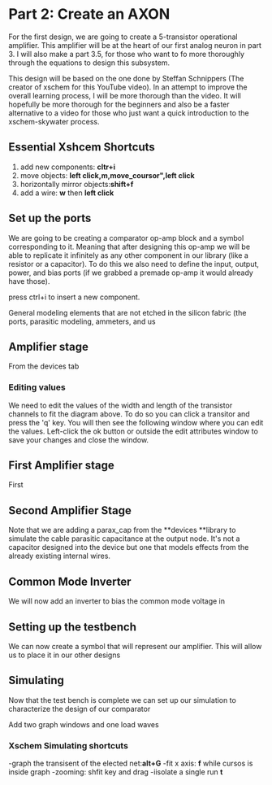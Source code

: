 # Part 2: Create an AXON 
For the first design, we are going to create a 5-transistor operational amplifier. This amplifier will be at the heart of our first analog neuron in part 3. I will also make a part 3.5, for those who want to fo more thoroughly through the equations to design this subsystem. 

This design will be based on the one done by Steffan Schnippers (The creator of xschem for this YouTube video). In an attempt to improve the overall learning process, I will be more thorough than the video. It will hopefully be more thorough for the beginners and also be a faster alternative to a video for those who just want a quick introduction to the xschem-skywater process. 

## Essential Xshcem Shortcuts

1. add new components: **cltr+i**
2. move objects: **left click,m,move_coursor",left click**
3. horizontally mirror objects:**shift+f**
4. add a wire: **w** then **left click**
   


## Set up the ports
We are going to be creating a comparator op-amp block and a symbol corresponding to it. Meaning that after designing this op-amp we will be able to replicate it infinitely as any other component in our library (like a resistor or a capacitor). To do this we also need to define the input, output, power, and bias ports (if we grabbed a premade op-amp it would already have those).

press ctrl+i to insert a new component.

General modeling elements that are not etched in the silicon fabric (the ports, parasitic modeling, ammeters, and us 


## Amplifier stage 

From the devices tab 

### Editing values

We need to edit the values of the width and length of the transistor channels to fit the diagram above.
To do so you can click a transitor and press the 'q' key. You will then see the following window where you can edit the values.
Left-click the ok button or outside the edit attributes window to save your changes and close the window.


## First Amplifier stage 
First 

## Second Amplifier Stage

Note that we are adding a parax_cap from the **devices **library to simulate the cable parasitic capacitance at the output node.
It's not a capacitor designed into the device but one that models effects from the already existing internal wires. 

## Common Mode Inverter

We will now add an inverter to bias the common mode voltage in 

## Setting up the testbench
We can now create a symbol that will represent our amplifier. This will allow us to place it in our other designs


## Simulating
Now that the test bench is complete we can set up our simulation to characterize the design of our comparator


Add two graph windows and one load waves
### Xschem Simulating shortcuts
-graph the transisent of the elected net:**alt+G**
-fit x axis: **f** while cursos is inside graph
-zooming: shfit key and drag
-iisolate a single run **t**


